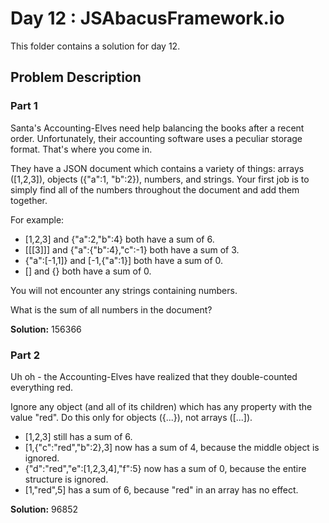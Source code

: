 # Day 12 : JSAbacusFramework.io

This folder contains a solution for day 12.

## Problem Description

### Part 1

Santa's Accounting-Elves need help balancing the books after a recent order. Unfortunately, their accounting software uses a peculiar storage format. That's where you come in.

They have a JSON document which contains a variety of things: arrays ([1,2,3]), objects ({"a":1, "b":2}), numbers, and strings. Your first job is to simply find all of the numbers throughout the document and add them together.

For example:

  * [1,2,3] and {"a":2,"b":4} both have a sum of 6.
  * [[[3]]] and {"a":{"b":4},"c":-1} both have a sum of 3.
  * {"a":[-1,1]} and [-1,{"a":1}] both have a sum of 0.
  * [] and {} both have a sum of 0.

You will not encounter any strings containing numbers.

What is the sum of all numbers in the document?

**Solution:** 156366

### Part 2

Uh oh - the Accounting-Elves have realized that they double-counted everything red.

Ignore any object (and all of its children) which has any property with the value "red". Do this only for objects ({...}), not arrays ([...]).

  * [1,2,3] still has a sum of 6.
  * [1,{"c":"red","b":2},3] now has a sum of 4, because the middle object is ignored.
  * {"d":"red","e":[1,2,3,4],"f":5} now has a sum of 0, because the entire structure is ignored.
  * [1,"red",5] has a sum of 6, because "red" in an array has no effect.

**Solution:** 96852
